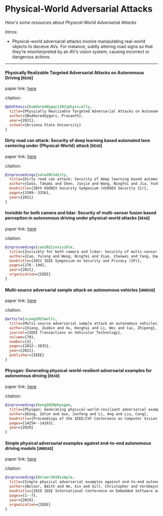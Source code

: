 # Physical-World Adversarial Attacks
*Here's some resources about Physical-World Adversarial Attacks*

Intros:

* Physical-world adversarial attacks involve manipulating real-world objects to deceive AVs. For instance, subtly altering road signs so that they’re misinterpreted by an AV’s vision system, causing incorrect or dangerous actions.

---


#### Physically Realizable Targeted Adversarial Attacks on Autonomous Driving [`READ`]

paper link: [here](https://keep.lib.asu.edu/_flysystem/fedora/c7/Buddareddygari_asu_0010N_20802.pdf)

citation: 
```bibtex
@phdthesis{buddareddygari2021physically,
  title={Physically Realizable Targeted Adversarial Attacks on Autonomous Driving},
  author={Buddareddygari, Prasanth},
  year={2021},
  school={Arizona State University}
}
```

#### Dirty road can attack: Security of deep learning based automated lane centering under {Physical-World} attack [`READ`]

paper link: [here](https://www.usenix.org/system/files/sec21-sato.pdf)

citation: 
```bibtex
@inproceedings{sato2021dirty,
  title={Dirty road can attack: Security of deep learning based automated lane centering under $\{$Physical-World$\}$ attack},
  author={Sato, Takami and Shen, Junjie and Wang, Ningfei and Jia, Yunhan and Lin, Xue and Chen, Qi Alfred},
  booktitle={30th USENIX Security Symposium (USENIX Security 21)},
  pages={3309--3326},
  year={2021}
}
```

#### Invisible for both camera and lidar: Security of multi-sensor fusion based perception in autonomous driving under physical-world attacks [`READ`]

paper link: [here](https://arxiv.org/pdf/2106.09249)

citation: 
```bibtex
@inproceedings{cao2021invisible,
  title={Invisible for both camera and lidar: Security of multi-sensor fusion based perception in autonomous driving under physical-world attacks},
  author={Cao, Yulong and Wang, Ningfei and Xiao, Chaowei and Yang, Dawei and Fang, Jin and Yang, Ruigang and Chen, Qi Alfred and Liu, Mingyan and Li, Bo},
  booktitle={2021 IEEE Symposium on Security and Privacy (SP)},
  pages={176--194},
  year={2021},
  organization={IEEE}
}
```

#### Multi-source adversarial sample attack on autonomous vehicles [`UNREAD`]

paper link: [here](https://par.nsf.gov/servlets/purl/10230090)

citation: 
```bibtex
@article{xiong2021multi,
  title={Multi-source adversarial sample attack on autonomous vehicles},
  author={Xiong, Zuobin and Xu, Honghui and Li, Wei and Cai, Zhipeng},
  journal={IEEE Transactions on Vehicular Technology},
  volume={70},
  number={3},
  pages={2822--2835},
  year={2021},
  publisher={IEEE}
}
```
    
#### Physgan: Generating physical-world-resilient adversarial examples for autonomous driving [`READ`]

paper link: [here](https://openaccess.thecvf.com/content_CVPR_2020/papers/Kong_PhysGAN_Generating_Physical-World-Resilient_Adversarial_Examples_for_Autonomous_Driving_CVPR_2020_paper.pdf)

citation: 
```bibtex
@inproceedings{kong2020physgan,
  title={Physgan: Generating physical-world-resilient adversarial examples for autonomous driving},
  author={Kong, Zelun and Guo, Junfeng and Li, Ang and Liu, Cong},
  booktitle={Proceedings of the IEEE/CVF Conference on Computer Vision and Pattern Recognition},
  pages={14254--14263},
  year={2020}
}
```
     
    

#### Simple physical adversarial examples against end-to-end autonomous driving models [`UNREAD`]

paper link: [here](https://arxiv.org/pdf/1903.05157)

citation: 
```bibtex
@inproceedings{boloor2019simple,
  title={Simple physical adversarial examples against end-to-end autonomous driving models},
  author={Boloor, Adith and He, Xin and Gill, Christopher and Vorobeychik, Yevgeniy and Zhang, Xuan},
  booktitle={2019 IEEE International Conference on Embedded Software and Systems (ICESS)},
  pages={1--7},
  year={2019},
  organization={IEEE}
}
```
